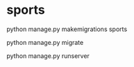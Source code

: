 # sports

python manage.py makemigrations sports

python manage.py migrate

python manage.py runserver

